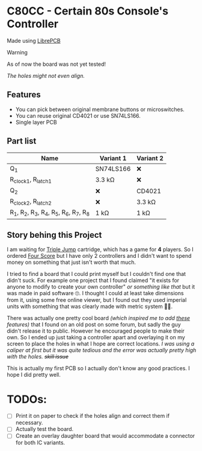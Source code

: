 # C80CC - Certain 80s Console's Controller
Made using [LibrePCB](https://librepcb.org/)

> [!WARNING]
> As of now the board was not yet tested!
> 
> _The holes might not even align._

## Features
 - You can pick between original membrane buttons or microswitches.
 - You can reuse original CD4021 or use SN74LS166.
 - Single layer PCB

## Part list

| Name | Variant 1 | Variant 2
| - | - | - |
| Q<sub>1</sub> | SN74LS166 | ❌ |
| R<sub>clock1</sub>, R<sub>latch1</sub> | 3.3 kΩ | ❌ |
| Q<sub>2</sub> | ❌ | CD4021 |
| R<sub>clock2</sub>, R<sub>latch2</sub> | ❌ | 3.3 kΩ |
| R<sub>1</sub>, R<sub>2</sub>, R<sub>3</sub>, R<sub>4</sub>, R<sub>5</sub>, R<sub>6</sub>, R<sub>7</sub>, R<sub>8</sub> | 1 kΩ | 1 kΩ |

## Story behing this Project
I am waiting for [Triple Jump](https://www.kickstarter.com/projects/morphcat-games/triple-jump-a-platformer-multi-cartridge-for-the-nes) cartridge, which has a game for **4** players. So I ordered [Four Score](https://en.wikipedia.org/wiki/NES_Four_Score) but I have only 2 controllers and I didn't want to spend money on something that just isn't worth that much.

I tried to find a board that I could print myself but I couldn't find one that didn't suck.
For example one project that I found claimed "it exists for anyone to modify to create your own controller" _or something like that_ but it was made in paid software 🙄.
I thought I could at least take dimensions from it, using some free online viewer, but I found out they used imperial units with something that was clearly made with metric system 🤦‍♀️.

There was actually one pretty cool board _(which inspired me to add [these](#features) features)_ that I found on an old post on some forum, but sadly the guy didn't release it to public. However he encouraged people to make their own.
So I ended up just taking a controller apart and overlaying it on my screen to place the holes in what I hope are correct locations.
_I was using a caliper at first but it was quite tedious and the error was actually pretty high with the holes. ~~skill issue~~_

This is actually my first PCB so I actually don't know any good practices.
I hope I did pretty well.

# TODOs:
- [ ] Print it on paper to check if the holes align and correct them if necessary.
- [ ] Actually test the board.
- [ ] Create an overlay daughter board that would accommodate a connector for both IC variants.